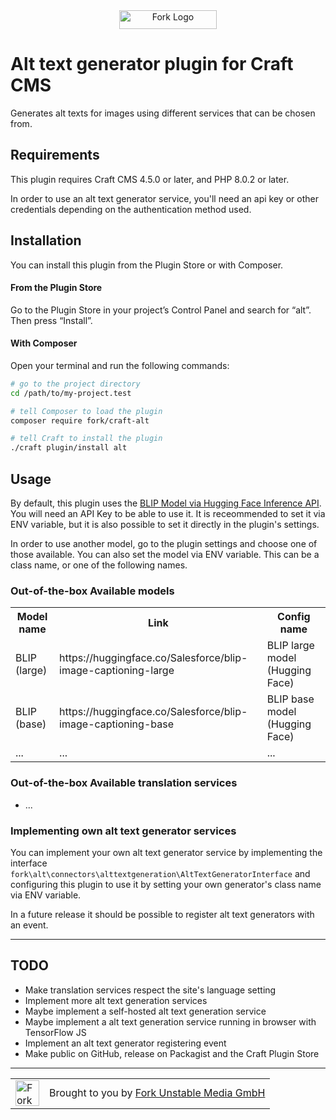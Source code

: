 <div align="center">
  <a href="https://www.fork.de">
    <img src="./assets/fork-logo.png" width="156" height="30" alt="Fork Logo" />
  </a>
</div>

# Alt text generator plugin for Craft CMS

Generates alt texts for images using different services that can be chosen from.

## Requirements

This plugin requires Craft CMS 4.5.0 or later, and PHP 8.0.2 or later.

In order to use an alt text generator service, you'll need an api key or other credentials depending on the
authentication method used.

## Installation

You can install this plugin from the Plugin Store or with Composer.

#### From the Plugin Store

Go to the Plugin Store in your project’s Control Panel and search for “alt”. Then press “Install”.

#### With Composer

Open your terminal and run the following commands:

```bash
# go to the project directory
cd /path/to/my-project.test

# tell Composer to load the plugin
composer require fork/craft-alt

# tell Craft to install the plugin
./craft plugin/install alt
```

## Usage

By default, this plugin uses the [BLIP Model via Hugging Face Inference API](https://huggingface.co/Salesforce/blip-image-captioning-large).
You will need an API Key to be able to use it. It is receommended to set it via ENV variable, but it is also possible to
set it directly in the plugin's settings.

In order to use another model, go to the plugin settings and choose one of those available.
You can also set the model via ENV variable. This can be a class name, or one of the following names.

### Out-of-the-box Available models

<table>
    <tr>
        <th>Model name</th>
        <th>Link</th>
        <th>Config name</th>
    </tr>
    <tr>
        <td>BLIP (large)</td>
        <td><a>https://huggingface.co/Salesforce/blip-image-captioning-large</a></td>
        <td>BLIP large model (Hugging Face)</td>
    </tr>
    <tr>
        <td>BLIP (base)</td>
        <td><a>https://huggingface.co/Salesforce/blip-image-captioning-base</a></td>
        <td>BLIP base model (Hugging Face)</td>
    </tr>
    <tr>
        <td>...</td>
        <td>...</td>
        <td>...</td>
    </tr>
</table>

### Out-of-the-box Available translation services

* ...

### Implementing own alt text generator services

You can implement your own alt text generator service by implementing the interface
`fork\alt\connectors\alttextgeneration\AltTextGeneratorInterface` and configuring this plugin to use it
by setting your own generator's class name via ENV variable.

In a future release it should be possible to register alt text generators with an event.

---

## TODO

* Make translation services respect the site's language setting
* Implement more alt text generation services
* Maybe implement a self-hosted alt text generation service
* Maybe implement a alt text generation service running in browser with TensorFlow JS
* Implement an alt text generator registering event
* Make public on GitHub, release on Packagist and the Craft Plugin Store

---

<table>
  <tr>
    <td><a href="https://www.fork.de"><img src="./assets/heart.png" width="38" height="41" alt="Fork Logo" /></a></td>
    <td>Brought to you by <a href="https://www.fork.de">Fork Unstable Media GmbH</a></td>
  </tr>
</table>
